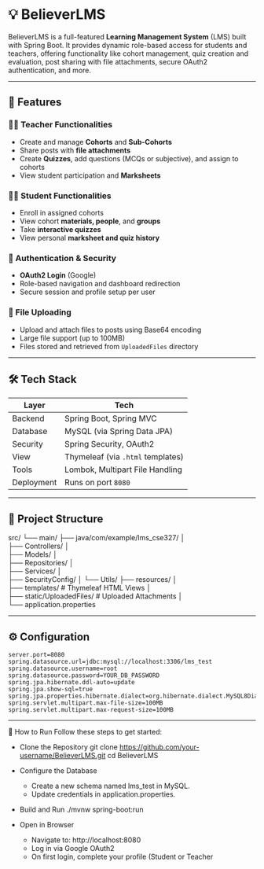 # 💡 BelieverLMS

BelieverLMS is a full-featured **Learning Management System** (LMS) built with Spring Boot. It provides dynamic role-based access for students and teachers, offering functionality like cohort management, quiz creation and evaluation, post sharing with file attachments, secure OAuth2 authentication, and more.

---

## 🚀 Features

### 👨‍🏫 Teacher Functionalities
- Create and manage **Cohorts** and **Sub-Cohorts**
- Share posts with **file attachments**
- Create **Quizzes**, add questions (MCQs or subjective), and assign to cohorts
- View student participation and **Marksheets**

### 👩‍🎓 Student Functionalities
- Enroll in assigned cohorts
- View cohort **materials, people**, and **groups**
- Take **interactive quizzes**
- View personal **marksheet and quiz history**

### 🔐 Authentication & Security
- **OAuth2 Login** (Google)
- Role-based navigation and dashboard redirection
- Secure session and profile setup per user

### 📁 File Uploading
- Upload and attach files to posts using Base64 encoding
- Large file support (up to 100MB)
- Files stored and retrieved from `UploadedFiles` directory

---

## 🛠️ Tech Stack

| Layer | Tech |
|-------|------|
| Backend | Spring Boot, Spring MVC |
| Database | MySQL (via Spring Data JPA) |
| Security | Spring Security, OAuth2 |
| View | Thymeleaf (via `.html` templates) |
| Tools | Lombok, Multipart File Handling |
| Deployment | Runs on port `8080` |

---


## 🧩 Project Structure

src/ 
└── main/ 
  ├── java/com/example/lms_cse327/ │   
    ├── Controllers/ │   
    ├── Models/ │   
    ├── Repositories/ │   
    ├── Services/ │   
    ├── SecurityConfig/ 
    │   └── Utils/ 
    ├── resources/ │   
    ├── templates/ # Thymeleaf HTML Views │   
    ├── static/UploadedFiles/   # Uploaded Attachments │   
    └── application.properties



---

## ⚙️ Configuration

```properties
server.port=8080
spring.datasource.url=jdbc:mysql://localhost:3306/lms_test
spring.datasource.username=root
spring.datasource.password=YOUR_DB_PASSWORD
spring.jpa.hibernate.ddl-auto=update
spring.jpa.show-sql=true
spring.jpa.properties.hibernate.dialect=org.hibernate.dialect.MySQL8Dialect
spring.servlet.multipart.max-file-size=100MB
spring.servlet.multipart.max-request-size=100MB
```

---

🚀 How to Run
Follow these steps to get started:
- Clone the Repository
git clone https://github.com/your-username/BelieverLMS.git
cd BelieverLMS

- Configure the Database
  - Create a new schema named lms_test in MySQL.
  - Update credentials in application.properties.
- Build and Run
./mvnw spring-boot:run

- Open in Browser
  - Navigate to: http://localhost:8080
  - Log in via Google OAuth2
  - On first login, complete your profile (Student or Teacher

